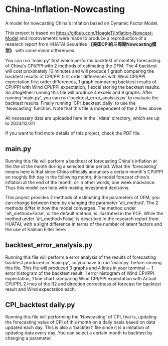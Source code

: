 # China-Inflation-Nowcasting
A model for nowcasting China's inflation based on Dynamic Factor Model.  

This project is based on <https://github.com/HoagieT/Inflation-Nowcast-Model> and improvements were made to produce a reproduction of a research report from HUATAI Securities **《美国CPI的三周期Nowcasting模型》** with some minor differences.

You can run 'main.py' first which performs backtest of monthly forecasting of China's CPI/PPI with 2 methods of estimating the DFM. The 4 backtest will cost proximately 10 minutes and will produce 1 graph comparing the backtest results of CPI/PPI first order differences with Wind CPI/PPI expectation first order differences, 1 graph comparing backtest results of CPI/PPI with Wind CPI/PPI expectation, 1 excel storing the backtest results. So altogether running this file will produce 4 excels and 8 graphs.
After running 'main.py', you can run 'backtest_error_analysis.py' to evaluate the backtest results.
Finally running 'CPI_backtest_daily' to use the 'Nowcasting' function. Note that this file is independent of the 2 files above.

All necessary data are uploaded here in the './data' directory, which are up to 2024/12/31/

If you want to find more details of this project, check the PDF file.

## main.py
Running this file will perform a backtest of forecasting China's inflation at the the ot the month during a selected time period. What the 'forecasting' means here is that since China officially anounces a certain month's CPI/PPI on roughly 8th day in the following month, this model forecast china's inflation at the end of the month, or in other words, one week inadvance. Thus this model can help with making investment decisions.  

This project provides 2 methods of estimating the parameters of DFM, you can change between them by changing the parameter 'alt_method'. The 2 methods differ in how the model converges. The method under 'alt_method=False', or the default method, is illustrated in the PDF. While the method under 'alt_method=False' is described in the research report from HUATAI, with a slight difference in terms of the number of latent factors and the use of Kalman Filter here. 

## backtest_error_analysis.py
Running this file will perform a error analysis of the results of forecasting backtest produced in 'main.py', so you have to run 'main.py' before running this file. This file will produced 3 graphs and 4 lines in your terminal -- 1 error histogram of the backtest result, 1 error histogram of Wind CPI/PPI expectation, 1 line chart comparing Wind CPI/PPI expectation with Actual CPI/PPI, 2 lines of the R2 and direction correctness of forecast for backtest result and Wind expectation each.

## CPI_backtest daily.py
Running this file will performing the 'Nowcasting' of CPI, that is, updating the forecasting value of CPI of this month on a daily basis based on data updated each day. This is also a 'backtest' file since it is a imitation of updating data every day. You can select a certain month to backtest by changing a parameter.
